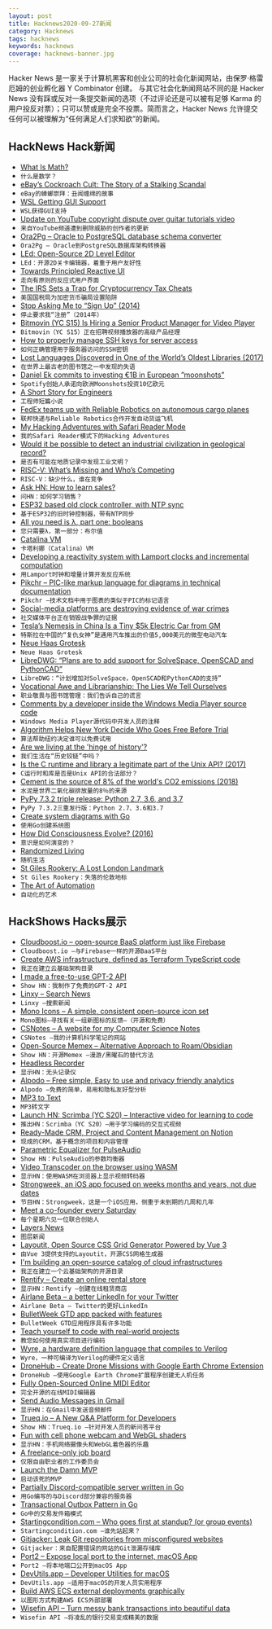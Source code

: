 ```yaml
---
layout: post
title: Hacknews2020-09-27新闻
category: Hacknews
tags: hacknews
keywords: hacknews
coverage: hacknews-banner.jpg
---
```


Hacker News 是一家关于计算机黑客和创业公司的社会化新闻网站，由保罗·格雷厄姆的创业孵化器 Y Combinator 创建。
与其它社会化新闻网站不同的是 Hacker News 没有踩或反对一条提交新闻的选项（不过评论还是可以被有足够 Karma 的用户投反对票）；只可以赞或是完全不投票。简而言之，Hacker News 允许提交任何可以被理解为“任何满足人们求知欲”的新闻。

## HackNews Hack新闻


- [What Is Math?](https://www.smithsonianmag.com/science-nature/what-math-180975882/)
- `什么是数学？`
- [eBay’s Cockroach Cult: The Story of a Stalking Scandal](https://www.nytimes.com/2020/09/26/technology/ebay-cockroaches-stalking-scandal.html)
- `eBay的蟑螂崇拜：丑闻缠绵的故事`
- [WSL Getting GUI Support](https://twitter.com/craigaloewen/status/1308452901266751488)
- `WSL获得GUI支持`
- [Update on YouTube copyright dispute over guitar tutorials video](https://www.youtube.com/watch?v=6F63x345mCA)
- `来自YouTube频道遭到删除威胁的创作者的更新`
- [Ora2Pg – Oracle to PostgreSQL database schema converter](https://www.ora2pg.com/)
- `Ora2Pg – Oracle到PostgreSQL数据库架构转换器`
- [LEd: Open-Source 2D Level Editor](https://deepnight.net/tools/led-2d-level-editor/)
- `LEd：开源2D关卡编辑器，着重于用户友好性`
- [Towards Principled Reactive UI](https://raphlinus.github.io/rust/druid/2020/09/25/principled-reactive-ui.html)
- `走向有原则的反应式用户界面`
- [The IRS Sets a Trap for Cryptocurrency Tax Cheats](https://www.wsj.com/articles/the-irs-sets-a-trap-for-cryptocurrency-tax-cheats-11601026202)
- `美国国税局为加密货币骗局设置陷阱`
- [Stop Asking Me to “Sign Up” (2014)](https://www.gkogan.co/blog/stop-asking-me-to-sign-up/)
- `停止要求我“注册”（2014年）`
- [Bitmovin (YC S15) Is Hiring a Senior Product Manager for Video Player](https://bitmovin.com/careers-legacy/4334773002/?gh_jid=4334773002)
- `Bitmovin（YC S15）正在招聘视频播放器的高级产品经理`
- [How to properly manage SSH keys for server access](https://www.paepper.com/blog/posts/how-to-properly-manage-ssh-keys-for-server-access/)
- `如何正确管理用于服务器访问的SSH密钥`
- [Lost Languages Discovered in One of the World’s Oldest Libraries (2017)](https://www.smithsonianmag.com/smart-news/long-lost-languages-found-manuscripts-egyptian-monastery-180964698/)
- `在世界上最古老的图书馆之一中发现的失语`
- [Daniel Ek commits to investing €1B in European ”moonshots”](https://sifted.eu/articles/spotifys-daniel-1bn-moonshots/)
- `Spotify创始人承诺向欧洲Moonshots投资10亿欧元`
- [A Short Story for Engineers](https://userweb.cs.txstate.edu/~br02/cs1428/ShortStoryForEngineers.htm)
- `工程师短篇小说`
- [FedEx teams up with Reliable Robotics on autonomous cargo planes](https://www.supplychaindive.com/news/fedex-reliable-robotics-autonomous-cargo-planes/585839/)
- `联邦快递与Reliable Robotics合作开发自动货运飞机`
- [My Hacking Adventures with Safari Reader Mode](https://payatu.com/blog/nikhil-mittal/my-hacking-adventures-with-safari-reader-mode)
- `我的Safari Reader模式下的Hacking Adventures`
- [Would it be possible to detect an industrial civilization in geological record?](https://arxiv.org/abs/1804.03748)
- `是否有可能在地质记录中发现工业文明？`
- [RISC-V: What’s Missing and Who’s Competing](https://semiengineering.com/risc-v-whats-missing-and-whos-competing/)
- `RISC-V：缺少什么，谁在竞争`
- [Ask HN: How to learn sales?](item?id=24601579)
- `问HN：如何学习销售？`
- [ESP32 based old clock controller, with NTP sync](https://smallhacks.wordpress.com/2020/09/26/esp32-based-old-clock-controller-with-ntp-sync/)
- `基于ESP32的旧时钟控制器，带有NTP同步`
- [All you need is λ, part one: booleans](https://antitypical.com/posts/2020-03-29-all-you-need-is-lambda-1-booleans/)
- `您只需要λ，第一部分：布尔值`
- [Catalina VM](https://www.bit-101.com/blog/2020/09/catalina-vm/)
- `卡塔利娜（Catalina）VM`
- [Developing a reactivity system with Lamport clocks and incremental computation](https://v5.chriskrycho.com/journal/autotracking-elegant-dx-via-cutting-edge-cs/)
- `用Lamport时钟和增量计算开发反应系统`
- [Pikchr – PIC-like markup language for diagrams in technical documentation](https://pikchr.org/home/doc/trunk/homepage.md)
- `Pikchr –技术文档中用于图表的类似于PIC的标记语言`
- [Social-media platforms are destroying evidence of war crimes](https://www.economist.com/middle-east-and-africa/2020/09/26/social-media-platforms-are-destroying-evidence-of-war-crimes)
- `社交媒体平台正在销毁战争罪的证据`
- [Tesla’s Nemesis in China Is a Tiny $5k Electric Car from GM](https://www.bloombergquint.com/business/tesla-s-nemesis-in-china-is-a-tiny-5-000-electric-car-from-gm)
- `特斯拉在中国的“复仇女神”是通用汽车推出的价值5,000美元的微型电动汽车`
- [Neue Haas Grotesk](http://www.fontbureau.com/NHG/)
- `Neue Haas Grotesk`
- [LibreDWG: “Plans are to add support for SolveSpace, OpenSCAD and PythonCAD”](http://www.gnu.org/software/libredwg/manual/html_node/Overview.html#Related-projects)
- `LibreDWG：“计划增加对SolveSpace，OpenSCAD和PythonCAD的支持”`
- [Vocational Awe and Librarianship: The Lies We Tell Ourselves](http://www.inthelibrarywiththeleadpipe.org/2018/vocational-awe/)
- `职业敬畏与图书馆管理：我们告诉自己的谎言`
- [Comments by a developer inside the Windows Media Player source code](https://pastebin.com/PTLeWhc2)
- `Windows Media Player源代码中开发人员的注释`
- [Algorithm Helps New York Decide Who Goes Free Before Trial](https://www.wsj.com/articles/algorithm-helps-new-york-decide-who-goes-free-before-trial-11600610400)
- `算法帮助纽约决定谁可以免费试用`
- [Are we living at the 'hinge of history'?](https://www.bbc.com/future/article/20200923-the-hinge-of-history-long-termism-and-existential-risk)
- `我们生活在“历史铰链”中吗？`
- [Is the C runtime and library a legitimate part of the Unix API? (2017)](https://utcc.utoronto.ca/~cks/space/blog/unix/UnixAPIAndCRuntime)
- `C运行时和库是否是Unix API的合法部分？ `
- [Cement is the source of 8% of the world's CO2 emissions (2018)](https://www.bbc.com/news/science-environment-46455844)
- `水泥是世界二氧化碳排放量的8％的来源`
- [PyPy 7.3.2 triple release: Python 2.7, 3.6, and 3.7](https://morepypy.blogspot.com/2020/09/pypy-732-triple-release-python-27-36.html)
- `PyPy 7.3.2三重发行版：Python 2.7、3.6和3.7`
- [Create system diagrams with Go](https://github.com/blushft/go-diagrams)
- `使用Go创建系统图`
- [How Did Consciousness Evolve? (2016)](https://www.theatlantic.com/science/archive/2016/06/how-consciousness-evolved/485558/)
- `意识是如何演变的？ `
- [Randomized Living](https://maxhawkins.me/work/randomized_living)
- `随机生活`
- [St Giles Rookery: A Lost London Landmark](https://landmarksinlondonhistory.wordpress.com/2017/12/06/st-giles-rookery-the-lost-london-landmark/)
- `St Giles Rookery：失落的伦敦地标`
- [The Art of Automation](https://blog.jessfraz.com/post/the-art-of-automation/)
- `自动化的艺术`


## HackShows Hacks展示

- [ Cloudboost.io – open-source BaaS platform just like Firebase](https://cloudboost.io)
- `Cloudboost.io –与Firebase一样的开源BaaS平台`
- [ Create AWS infrastructure, defined as Terraform TypeScript code](https://scaffold.sh)
- `我正在建立云基础架构目录`
- [ I made a free-to-use GPT-2 API](https://www.booste.io/pretrained-models)
- `Show HN：我制作了免费的GPT-2 API`
- [ Linxy – Search News](https://golinxy.com)
- `Linxy –搜索新闻`
- [ Mono Icons – A simple, consistent open-source icon set](https://icons.mono.company/)
- `Mono图标–寻找有关一组新图标的反馈–（开源和免费）`
- [ CSNotes – A website for my Computer Science Notes](https://csnotes.me/)
- `CSNotes –我的计算机科学笔记的网站`
- [ Open-Source Memex – Alternative Approach to Roam/Obsidian](https://www.steveliu.co/memex)
- `Show HN：开源Memex –漫游/黑曜石的替代方法`
- [ Headless Recorder](https://github.com/checkly/headless-recorder)
- `显示HN：无头记录仪`
- [ Alpodo – Free simple, Easy to use and privacy friendly analytics](https://app.alpodo.com/)
- `Alpodo –免费的简单，易用和隐私友好型分析`
- [ MP3 to Text](https://www.veed.io/tools/mp3-to-text#hn)
- `MP3转文字`
- [Launch HN: Scrimba (YC S20) – Interactive video for learning to code](item?id=24579699)
- `推出HN：Scrimba（YC S20）–用于学习编码的交互式视频`
- [ Ready-Made CRM, Project and Content Management on Notion](https://optemization.com/preconceived)
- `现成的CRM，基于概念的项目和内容管理`
- [ Parametric Equalizer for PulseAudio](https://github.com/keur/prettyeq)
- `Show HN：PulseAudio的参数均衡器`
- [ Video Transcoder on the browser using WASM](https://modfy.video/)
- `显示HN：使用WASM在浏览器上显示视频转码器`
- [ Strongweek, an iOS app focused on weeks months and years, not due dates](https://www.strongweekapp.com/)
- `节目HN：Strongweek，这是一个iOS应用，侧重于未到期的几周和几年`
- [ Meet a co-founder every Saturday](https://cofounder.chat/)
- `每个星期六见一位联合创始人`
- [ Layers News](https://layers.news/)
- `图层新闻`
- [ Layoutit, Open Source CSS Grid Generator Powered by Vue 3](https://github.com/Leniolabs/layoutit-grid/)
- `由Vue 3提供支持的Layoutit，开源CSS网格生成器`
- [ I'm building an open-source catalog of cloud infrastructures](https://github.com/scaffold-sh/aws-static-website)
- `我正在建立一个云基础架构的开源目录`
- [ Rentify – Create an online rental store](https://rentify.store)
- `显示HN：Rentify –创建在线租赁商店`
- [ Airlane Beta – a better LinkedIn for your Twitter](https://beta.airlane.tech)
- `Airlane Beta – Twitter的更好LinkedIn`
- [ BulletWeek GTD app packed with features](https://bulletweek.app)
- `BulletWeek GTD应用程序具有许多功能`
- [ Teach yourself to code with real-world projects](https://codedamn.com)
- `教您如何使用真实项目进行编码`
- [ Wyre, a hardware definition language that compiles to Verilog](https://github.com/nickmqb/wyre)
- `Wyre，一种可编译为Verilog的硬件定义语言`
- [ DroneHub – Create Drone Missions with Google Earth Chrome Extension](https://chrome.google.com/webstore/detail/dronehub/hdegmjmhhealebfonambkbphnhepiaam?hl=en)
- `DroneHub –使用Google Earth Chrome扩展程序创建无人机任务`
- [ Fully Open-Sourced Online MIDI Editor](https://signal.vercel.app/)
- `完全开源的在线MIDI编辑器`
- [ Send Audio Messages in Gmail](https://nat.app/gmail-record-audio)
- `显示HN：在Gmail中发送音频邮件`
- [ Trueq.io – A New Q&A Platform for Developers](https://trueq.io/)
- `Show HN：Trueq.io –针对开发人员的新问答平台`
- [ Fun with cell phone webcam and WebGL shaders](https://acidicworks.github.io/AcidFilters/)
- `显示HN：手机网络摄像头和WebGL着色器的乐趣`
- [ A freelance-only job board](https://lancer.to)
- `仅限自由职业者的工作委员会`
- [ Launch the Damn MVP](https://www.launchthedamnmvp.com/)
- `启动该死的MVP`
- [ Partially Discord-compatible server written in Go](https://github.com/Ronsor/jangle-server)
- `用Go编写的与Discord部分兼容的服务器`
- [ Transactional Outbox Pattern in Go](https://github.com/obsidiandynamics/goharvest)
- `Go中的交易发件箱模式`
- [ Startingcondition.com – Who goes first at standup? (or group events)](https://startingcondition.com/)
- `Startingcondition.com –谁先站起来？ `
- [ Gitjacker: Leak Git repositories from misconfigured websites](https://github.com/liamg/gitjacker)
- `Gitjacker：来自配置错误的网站的Git泄漏存储库`
- [ Port2 – Expose local port to the internet, macOS App](https://apps.apple.com/app/apple-store/id1522650072?pt=121813197&ct=hackernews&mt=8)
- `Port2 –将本地端口公开到macOS App`
- [ DevUtils.app – Developer Utilities for macOS](item?id=24604291)
- `DevUtils.app –适用于macOS的开发人员实用程序`
- [ Build AWS ECS external deployments graphically](https://craftydeploy.com/editor)
- `以图形方式构建AWS ECS外部部署`
- [ Wisefin API – Turn messy bank transactions into beautiful data](https://wisefin.ai?hn)
- `Wisefin API –将凌乱的银行交易变成精美的数据`

